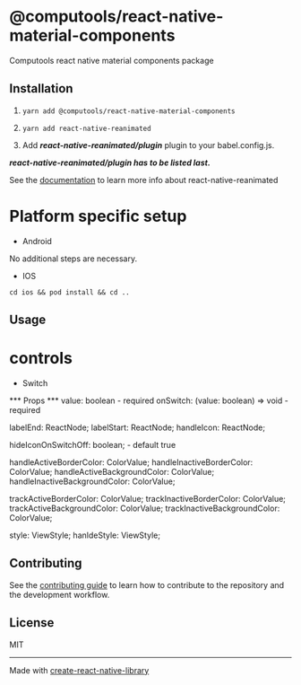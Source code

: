 # @computools/react-native-material-components

Computools react native material components package

## Installation

1. ```yarn add @computools/react-native-material-components```

2. ```yarn add react-native-reanimated```

3. Add ***react-native-reanimated/plugin*** plugin to your babel.config.js.

***react-native-reanimated/plugin has to be listed last.***

See the [documentation](https://docs.swmansion.com/react-native-reanimated/) to learn more info about react-native-reanimated

# Platform specific setup

- Android

No additional steps are necessary.

- IOS

```cd ios && pod install && cd ..```

## Usage

# controls

- Switch

*** Props ***
value: boolean - required
onSwitch: (value: boolean) => void - required

labelEnd: ReactNode;
labelStart: ReactNode;
handleIcon: ReactNode;

hideIconOnSwitchOff: boolean; - default true

handleActiveBorderColor: ColorValue;
handleInactiveBorderColor: ColorValue;
handleActiveBackgroundColor: ColorValue;
handleInactiveBackgroundColor: ColorValue;

trackActiveBorderColor: ColorValue;
trackInactiveBorderColor: ColorValue;
trackActiveBackgroundColor: ColorValue;
trackInactiveBackgroundColor: ColorValue;

style: ViewStyle;
hanldeStyle: ViewStyle;

## Contributing

See the [contributing guide](CONTRIBUTING.md) to learn how to contribute to the repository and the development workflow.

## License

MIT

---

Made with [create-react-native-library](https://github.com/callstack/react-native-builder-bob)
